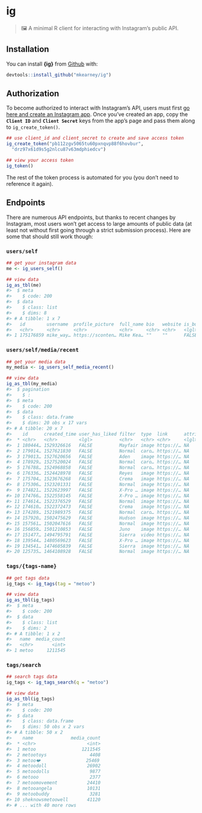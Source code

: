 
<!-- README.md is generated from README.Rmd. Please edit that file -->

# ig

> 🖼 A minimal R client for interacting with Instagram’s public API.

## Installation

You can install **{ig}** from [Github](https://github.com) with:

``` r
devtools::install_github("mkearney/ig")
```

## Authorization

To become authorized to interact with Instagram’s API, users must first
[go here and create an Instagram
app](https://www.instagram.com/developer). Once you’ve created an app,
copy the **`Client ID`** and **`Client Secret`** keys from the app’s
page and pass them along to `ig_create_token()`.

``` r
## use client_id and client_secret to create and save access token
ig_create_token("pb112zgv5065tu60pxnqvp88f6hovbur", 
  "drz97x61d9s5g2nlcu87v63mdphiedcv")

## view your access token
ig_token()
```

The rest of the token process is automated for you (you don’t need to
reference it again).

## Endpoints

There are numerous API endpoints, but thanks to recent changes by
Instagram, most users won’t get access to large amounts of public data
(at least not without first going through a strict submission process).
Here are some that should still work though:

### `users/self`

``` r
## get your instagram data
me <- ig_users_self()

## view data
ig_as_tbl(me)
#>  $ meta
#>    $ code: 200
#>  $ data
#>    $ class: list
#>    $ dims: 8
#> # A tibble: 1 x 7
#>   id        username  profile_picture  full_name bio   website is_business
#>   <chr>     <chr>     <chr>            <chr>     <chr> <chr>   <lgl>      
#> 1 175176859 mike_way… https://sconten… Mike Kea… ""    ""      FALSE
```

### `users/self/media/recent`

``` r
## get your media data
my_media <- ig_users_self_media_recent()

## view data
ig_as_tbl(my_media)
#>  $ pagination
#>    $ :
#>  $ meta
#>    $ code: 200
#>  $ data
#>    $ class: data.frame
#>    $ dims: 20 obs x 17 vars
#> # A tibble: 20 x 7
#>    id      created_time user_has_liked filter  type  link      attribution
#>  * <chr>   <chr>        <lgl>          <chr>   <chr> <chr>     <lgl>      
#>  1 180444… 1529326616   FALSE          Mayfair image https://… NA         
#>  2 179014… 1527621830   FALSE          Normal  caro… https://… NA         
#>  3 179013… 1527620656   FALSE          Aden    image https://… NA         
#>  4 178929… 1527520024   FALSE          Normal  caro… https://… NA         
#>  5 176788… 1524968858   FALSE          Normal  caro… https://… NA         
#>  6 176336… 1524428978   FALSE          Reyes   image https://… NA         
#>  7 175704… 1523676268   FALSE          Crema   image https://… NA         
#>  8 175306… 1523201331   FALSE          Normal  image https://… NA         
#>  9 174821… 1522623997   FALSE          X-Pro … image https://… NA         
#> 10 174766… 1522558145   FALSE          X-Pro … image https://… NA         
#> 11 174614… 1522376529   FALSE          Normal  image https://… NA         
#> 12 174610… 1522372473   FALSE          Crema   image https://… NA         
#> 13 174289… 1521989375   FALSE          Normal  caro… https://… NA         
#> 14 157920… 1502475629   FALSE          Hudson  image https://… NA         
#> 15 157561… 1502047616   FALSE          Normal  image https://… NA         
#> 16 156859… 1501210853   FALSE          Juno    image https://… NA         
#> 17 151477… 1494795791   FALSE          Sierra  video https://… NA         
#> 18 139544… 1480569623   FALSE          X-Pro … image https://… NA         
#> 19 134541… 1474605839   FALSE          Sierra  image https://… NA         
#> 20 125735… 1464108928   FALSE          Normal  image https://… NA
```

### `tags/{tags-name}`

``` r
## get tags data
ig_tags <- ig_tags(tag = "metoo")

## view data
ig_as_tbl(ig_tags)
#>  $ meta
#>    $ code: 200
#>  $ data
#>    $ class: list
#>    $ dims: 2
#> # A tibble: 1 x 2
#>   name  media_count
#>   <chr>       <int>
#> 1 metoo     1211545
```

### `tags/search`

``` r
## search tags data
ig_tags <- ig_tags_search(q = "metoo")

## view data
ig_as_tbl(ig_tags)
#>  $ meta
#>    $ code: 200
#>  $ data
#>    $ class: data.frame
#>    $ dims: 50 obs x 2 vars
#> # A tibble: 50 x 2
#>    name              media_count
#>  * <chr>                   <int>
#>  1 metoo                 1211545
#>  2 metootoys                4408
#>  3 metoo❤️                 25469
#>  4 metoodoll               26902
#>  5 metoodolls               9877
#>  6 metooo                   2377
#>  7 metoomovement           24410
#>  8 metooangela             10131
#>  9 metoobuddy               3281
#> 10 sheknowsmetoowell       41120
#> # ... with 40 more rows
```
